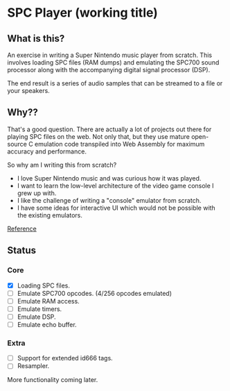 # SPC Player (working title)

## What is this?

An exercise in writing a Super Nintendo music player from scratch. This involves loading SPC files (RAM dumps) and emulating the SPC700 sound processor along with the accompanying digital signal processor (DSP).

The end result is a series of audio samples that can be streamed to a file or your speakers.

## Why??

That's a good question. There are actually a lot of projects out there for playing SPC files on the web. Not only that, but they use mature open-source C emulation code transpiled into Web Assembly for maximum accuracy and performance.

So why am I writing this from scratch?

* I love Super Nintendo music and was curious how it was played.
* I want to learn the low-level architecture of the video game console I grew up with.
* I like the challenge of writing a "console" emulator from scratch.
* I have some ideas for interactive UI which would not be possible with the existing emulators.

[Reference](https://wiki.superfamicom.org/spc700-reference)

## Status

### Core

- [x] Loading SPC files.
- [ ] Emulate SPC700 opcodes. (4/256 opcodes emulated)
- [ ] Emulate RAM access.
- [ ] Emulate timers.
- [ ] Emulate DSP.
- [ ] Emulate echo buffer.

### Extra

- [ ] Support for extended id666 tags.
- [ ] Resampler.

More functionality coming later.
